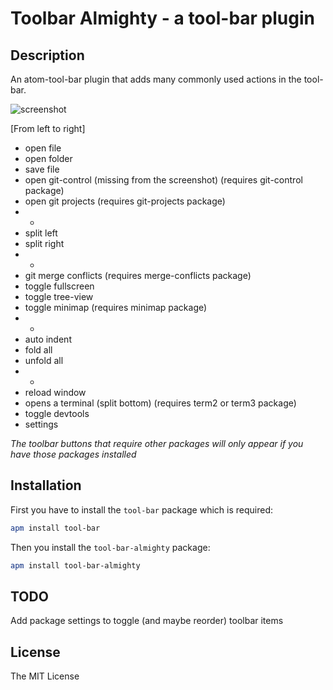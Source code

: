 # Toolbar Almighty - a tool-bar plugin

## Description

An atom-tool-bar plugin that adds many commonly used actions in the tool-bar.

![screenshot](https://rawgit.com/varemenos/atom-toolbar-almighty/master/screenshot.png)

[From left to right]

* open file
* open folder
* save file
* open git-control (missing from the screenshot) (requires git-control package)
* open git projects (requires git-projects package)
* -
* split left
* split right
* -
* git merge conflicts (requires merge-conflicts package)
* toggle fullscreen
* toggle tree-view
* toggle minimap (requires minimap package)
* -
* auto indent
* fold all
* unfold all
* -
* reload window
* opens a terminal (split bottom)  (requires term2 or term3 package)
* toggle devtools
* settings

_The toolbar buttons that require other packages will only appear if you have those packages installed_

## Installation

First you have to install the `tool-bar` package which is required:

```bash
apm install tool-bar
```

Then you install the `tool-bar-almighty` package:

```bash
apm install tool-bar-almighty
```

## TODO

Add package settings to toggle (and maybe reorder) toolbar items

## License

The MIT License

